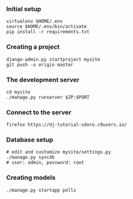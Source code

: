 ### Initial setup

    virtualenv $HOME/.env
    source $HOME/.env/bin/activate
    pip install -r requirements.txt
    
### Creating a project

    django-admin.py startproject mysite
    git push -u origin master

### The development server

    cd mysite
    ./manage.py runserver $IP:$PORT
    
### Connect to the server

    firefox https://dj-tutorial-sdoro.c9users.io/
    
### Database setup

    # edit and customize mysite/settings.py
    ./manage.py syncdb
    # user: admin, password: root
    
### Creating models

    ./manage.py startapp polls

